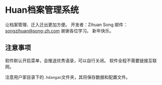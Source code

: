 # Huan档案管理系统

让档案管理、迁入迁出更加方便。
开发者：Zihuan Song
邮件：songzihuan@song-zh.com
谢谢各位学习。
新年快乐。

## 注意事项
软件默认开启菜单，会推送优秀语录，可以自行关闭。
软件全程不需要链接互联网。

注意用户家目录下的`.hdangan`文件夹，其将保存数据和配置文件。